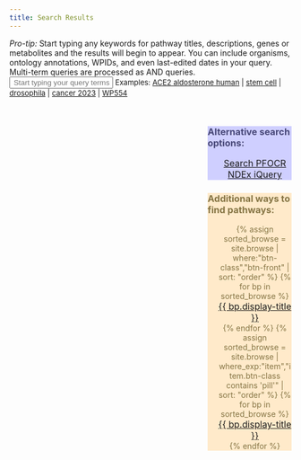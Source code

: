 ```yaml
---
title: Search Results
---
```

<script>
  let hasInputListener = false;
</script>
<script src="/assets/js/simple-jekyll-search-ap.js"></script> 

<script>
  //hide search widget
  document.getElementById("search-widget").style.display = "none";
</script>

<div class="alert alert-primary" role="alert">
  <span title="pro-tip" >
    <i class="fa fa-circle-info"></i>
  </span>
  <i>Pro-tip:</i> Start typing any keywords for pathway titles, descriptions, genes or metabolites and the results will begin to appear. You can include organisms, ontology annotations, WPIDs, and even last-edited dates in your query. Multi-term queries are processed as AND queries.
</div> 

<div class="search">
  <i class="fa fa-search" aria-hidden="true"></i>
  <input type="text" id="search-input" placeholder="&nbsp;Start typing your query terms here...">
  <span style="font-size: small;">Examples: 
  <a href="search.html?query=ace2 aldosterone human">ACE2 aldosterone human</a> |  
  <a href="search.html?query=stem cell">stem cell</a> |  
  <a href="search.html?query=drosophila">drosophila</a> |  
  <a href="search.html?query=cancer 2023">cancer 2023</a> |  
  <a href="search.html?query=wp554">WP554</a></span>
  <br>
  <img id="loading-gif" src="/assets/img/loading.gif" alt="Loading..." style="display: none;width: 50px;float: left;margin: 25px;">
  <ul id="results-container" style="list-style:none;float:left;width:75%;"></ul>
</div>

<div style="float:right;">
<div class="alert" role="alert" style="width:150px;background-color:#cfcfff;color:#474777;">
  <h3>Alternative search options:</h3> 
  <ul style="list-style:none;margin-left:-5px;text-align:center;">
      <li><a id="pfocr-search" class="btn btn-sm btn-front my-1" style="font-size:medium;width:115px" title="Send query to the Pathway Figure OCR database"
      href=""> Search PFOCR</a></li>
      <li><a class="btn btn-sm btn-front my-1" style="font-size:medium;width:115px" title="Query lists of genes using iQuery"
      href="https://www.ndexbio.org/iquery/" target="_blank"> NDEx iQuery</a></li>
  </ul>
</div> 

<div class="alert" role="alert" style="width:150px;background-color:#ffeaca;color:#857444;">
  <h3>Additional ways to find pathways:</h3> 
  <ul style="list-style:none;margin-left:-5px;text-align:center;">
    {% assign sorted_browse = site.browse | where:"btn-class","btn-front" | sort: "order" %} 
    {% for bp in sorted_browse %}
      <li><a class="btn btn-sm {{bp.btn-class}} my-1" style="font-size:medium;width:105px;" href="{{bp.url}}" title="{{bp.tooltip}}"> {{ bp.display-title }}</a></li>
    {% endfor %}
    {% assign sorted_browse = site.browse | where_exp:"item","item.btn-class contains 'pill'" | sort: "order" %}
    {% for bp in sorted_browse %}
      <li><a class="btn btn-sm {{bp.btn-class}} my-1" style="font-size:medium;width:105px;" href="{{bp.url}}" title="{{bp.tooltip}}"> {{ bp.display-title }}</a></li>
    {% endfor %}   
  </ul>
</div> 
</div>

<script>
SimpleJekyllSearch({
  searchInput: document.getElementById('search-input'),
  resultsContainer: document.getElementById('results-container'),
  json: '/search.json',
  searchResultTemplate: '<table style="border-style:none; padding:0px; margin:0px;"><tr> ' +
        '<td style="width:160px;border-style:none;"><a style="text-decoration:none;" href="{url}" ' + 
        'target="_blank"><img alt="Pathway thumbnail" ' +
         'src="/assets/img/{wpid}/{wpid}-thumb.png"/></a></td>' +
         '<td style="border-style:none;"><a style="font-size:16px;text-decoration:none;color:#1A0DAB;" href="{url}" ' +
         'target="_blank">{title}</a>' +
         '<br/><span style="color:#777777;">{wpid} - {organisms}</span>' +
        '<br/><span style="font-size:13px;">{description}</span>' +
        '<br/><span style="color:#777777;"><i>Last edited: {last-edited}</i></span>' +
        '</td></tr></table>',
  noResultsText: 'No results found',
  limit: 40,
  fuzzy: false,
  exclude: ['url'],
  sortMiddleware: function(a, b) {
    const aNum = parseInt(a.wpid.match(/\d+/)[0]);
    const bNum = parseInt(b.wpid.match(/\d+/)[0]);
    return bNum - aNum;
  },
  searchResultsCallback: function(results) {
    allResults = results;
    const showMoreContainer = document.getElementById('show-more-container');
    showMoreContainer.style.display = results.length > currentLimit ? 'block' : 'none';
  },
  inputCallback: function(query) {
    currentQuery = query;
    currentLimit = 40; // Reset limit when new search is performed
  }
})
</script>
<script>
function triggerInputEvent() {
  //AP: Support multiple searchboxes and query params
  const searchInput = document.getElementById('search-input')
  const loadingGif = document.getElementById('loading-gif'); // Get the loading gif element
  const searchParams = new URLSearchParams(window.location.search);
  const query = searchParams.get('query');

  loadingGif.style.display = 'block'; // Show the loading gif
  searchInput.value = query; 

  const registerInputPromise = new Promise((resolve) => {
    if (hasInputListener) {
      resolve();
    } else {
      const intervalId = setInterval(() => {
        if (hasInputListener) {
          //console.log("now!")
          clearInterval(intervalId);
          resolve();
        } else {
          //console.log("not yet...")
        }
      }, 100);
    }
  });
  registerInputPromise.then(() => {
    //console.log(query);
    loadingGif.style.display = 'none'; // Hide the loading gif
    searchInput.value = query; 
    const inputEvent = new InputEvent('input', { inputType: 'insertText' });
    searchInput.dispatchEvent(inputEvent);
  });
}
triggerInputEvent();

document.getElementById("pfocr-search").addEventListener("click", function() {
    const formElement = document.getElementById("search-input");
    const url = "https://pfocr.wikipathways.org/search.html?query=" + encodeURIComponent(formElement.value);
    window.open(url, '_blank');
});
</script>
